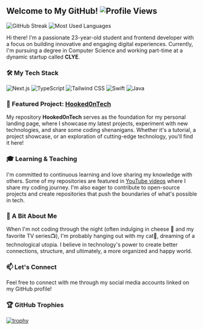 ## Welcome to My GitHub! ![Profile Views](https://komarev.com/ghpvc/?username=AnnaH00k&color=blueviolet&style=flat-square)
![GitHub Streak](https://github-readme-streak-stats.herokuapp.com/?user=AnnaH00k&theme=radical) ![Most Used Languages](https://github-readme-stats.vercel.app/api/top-langs/?username=AnnaH00k&layout=compact&theme=radical)

Hi there! I'm a passionate 23-year-old student and frontend developer with a focus on building innovative and engaging digital experiences. Currently, I'm pursuing a degree in Computer Science and working part-time at a dynamic startup called **CLYE**.

### 🛠️ My Tech Stack
![Next.js](https://img.shields.io/badge/Next.js-000000?style=for-the-badge&logo=nextdotjs&logoColor=white)
![TypeScript](https://img.shields.io/badge/TypeScript-007ACC?style=for-the-badge&logo=typescript&logoColor=white)
![Tailwind CSS](https://img.shields.io/badge/TailwindCSS-38B2AC?style=for-the-badge&logo=tailwind-css&logoColor=white)
![Swift](https://img.shields.io/badge/Swift-FA7343?style=for-the-badge&logo=swift&logoColor=white)
![Java](https://img.shields.io/badge/Java-007396?style=for-the-badge&logo=java&logoColor=white)




### 🚀 Featured Project: [Hooked0nTech](https://github.com/AnnaH00k/hooked0ntech)
My repository **Hooked0nTech** serves as the foundation for my personal landing page, where I showcase my latest projects, experiment with new technologies, and share some coding shenanigans. Whether it's a tutorial, a project showcase, or an exploration of cutting-edge technology, you'll find it here!

### 🎓 Learning & Teaching
I'm committed to continuous learning and love sharing my knowledge with others. Some of my repositories are featured in [YouTube videos](https://www.youtube.com/@hooked0nTech) where I share my coding journey. I'm also eager to contribute to open-source projects and create repositories that push the boundaries of what's possible in tech.

### 🎉 A Bit About Me
When I'm not coding through the night (often indulging in cheese 🧀 and my favorite TV series📺), I'm probably hanging out with my cat🐄, dreaming of a technological utopia. I believe in technology's power to create better connections, structure, and ultimately, a more organized and happy world.

### 📫 Let's Connect
Feel free to connect with me through my social media accounts linked on my GitHub profile!

### 🏆 GitHub Trophies
[![trophy](https://github-profile-trophy.vercel.app/?username=AnnaH00k&theme=onedark)](https://github.com/ryo-ma/github-profile-trophy)







